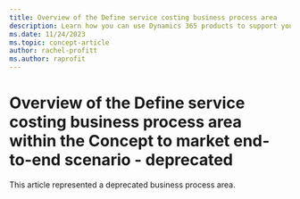 ```yaml
---
title: Overview of the Define service costing business process area
description: Learn how you can use Dynamics 365 products to support your organization's business processes to set the cost of the services that you sell.
ms.date: 11/24/2023
ms.topic: concept-article
author: rachel-profitt
ms.author: raprofit
---
```


# Overview of the Define service costing business process area within the Concept to market end-to-end scenario - deprecated

This article represented a deprecated business process area.

<!--

***Applies to: Dynamics 365 Business Central, Dynamics 365 Commerce, Dynamics 365 Field Service, Dynamics 365 Finance, Dynamics 365 Project Operations, Dynamics 365 Sales, Dynamics 365 Supply Chain Management, Microsoft Supply Chain Center***

This article describes the business process for defining the cost of services. It also explains how that process is related to other business processes in Microsoft business applications.

The definition of service costs is essential for any organization that wants to understand and effectively manage its finances. The goal is to know the amount of money that goes into staffing or outsourcing a particular service and delivering it to the customer. This information is crucial for setting prices, making informed decisions about resource allocation, and evaluating the financial performance of the business.

Here are some of the key reasons why the definition of service costs is important:

- **Pricing**: An understanding of the costs of delivering a service helps organizations set prices that are appropriate and profitable. If the costs aren't understood, it can be difficult to determine a fair price that covers expenses and generates a profit.
- **Profitability**: By calculating the costs that are associated with delivering services, organizations can determine whether they are making a profit. This information is crucial for assessing the financial health of the business and identifying areas for improvement.
- **Resource allocation**: An understanding of the costs of delivering or outsourcing services helps organizations more effectively allocate their resources. By understanding the costs that are involved, businesses can make decisions about how to allocate resources such as labor, materials, and equipment.
- **Cost reduction**: An understanding of the costs of delivering or outsourcing services can help organizations identify areas where costs can be reduced. If expenses can be reduced in any areas without compromising quality, businesses can become more efficient and improve their bottom line.

Overall, the definition of service costs is essential for any organization that wants to operate efficiently, remain competitive, and generate a healthy profit. By having a clear understanding of costs, businesses can make informed decisions about pricing, resource allocation, and cost reduction. Therefore, they can ultimately achieve greater success and profitability.

Microsoft business applications include tools to help support organizations as they define service costs to track, report, and analyze profitability, margins, and more. Here are just a few examples that show how Dynamics 365 can support your costing business requirements:

- Dynamics 365 Sales and Field Service include a product catalog feature that helps you quickly define the cost that is tracked on each transaction.
- Dynamics 365 Supply Chain Management supports the calculation of indirect costs (sometimes referred to as overhead costs) for purchased or produced items. It also supports a costing sheet that you can use to analyze the breakdown of costs. 

## Stakeholders

There are several stakeholders in an organization that should be involved in defining service costs, because the process can have a significant impact on the overall success of the business. Here are some of the stakeholders who should be involved:

- **Finance and accounting stakeholders**: The finance and accounting teams are responsible for managing the financial health of the organization. They should be involved in defining service costs because they have the expertise to analyze costs and identify areas where expenses can be reduced.
- **Operations stakeholders**: The operations teams are responsible for delivering and outsourcing services. In project-based organizations, these stakeholders might include project management teams. They might also include the procurement teams that are responsible for outsourcing resources for services. These teams should be involved in defining service costs because they have first-hand knowledge of the processes and resources that are required to procure, produce, and deliver the services.
- **Sales and marketing stakeholder**: The sales and marketing teams are responsible for pricing services and promoting them to customers. They should be involved in defining service costs because they must understand the costs that are associated with the services, so that they can set prices and develop marketing strategies.
- **Senior management**: Members of senior management should be involved in defining service costs because they are responsible for making strategic decisions that affect the overall direction of the organization. They must understand the costs that are associated with services, so that they can make informed decisions about resource allocation and pricing strategies.
- **Customers**: Although customers aren't directly involved in defining service costs, they are important stakeholders who can provide valuable feedback about pricing and product quality. An understanding of the costs that are associated with services can help organizations make pricing decisions that are fair and competitive, but also meet the needs of their customers.

Overall, when service costs are defined, it's important to involve all stakeholders who have a vested interest in the success of the organization. By working together to analyze costs and identify areas for improvement, organizations can make informed decisions that drive growth and profitability.

## Define service costing process flow

The following diagram illustrates the *define service costing* business process area.

[!INCLUDE [daf-business-process-flow-def](~/../shared-content/shared/guidance-includes/daf-business-process-flow-def.md)]

:::image type="content" source="media/concept-to-market-define-service-costing-flow.svg" alt-text="Flow diagram with steps for the process that is explained further in the next paragraphs." lightbox="media/concept-to-market-define-service-costing-flow.svg":::

1. Start

    Parallel branches connect to [Source to pay](source-to-pay-overview.md) processes, each of which connects to c. *Analyze costing strategy*.

1. [Concept to market](concept-to-market-overview.md)

    A parallel branch connects to *Introduce new services*, which also connects to 3. *Define service costing*.

1. *Define service costing*

    1. *Define service costing strategy*

        A parallel branch connects to *Manage services prices*, which connects to [Service to deliver](service-to-cash-overview.md) and [Order to cash](order-to-cash-overview.md).

    1. *Maintain service costs*

        Parallel branches connect to *Order to cash* and *Source to pay*.

    1. *Analyze service costs*

1. [Record to report](record-to-report-overview.md)

    Each of the following downstream end-to-end processes connects to the *Record to report* box: *Service to deliver*, *Order to cash*, and *Source to pay*.

1. End

## Define service cost benefits

There are many key benefits that can be used to monitor and measure the success of implementing technology to support the *define service costing* processes. The following sections outline the key benefits that an organization might monitor and measure for *define service costing*.

### Accurate costing

Dynamics 365 includes powerful tools for accurately defining service offering costs. For example, costing versions can be used to keep historical costs, and you can future-date costs to improve business process efficiency.

### Real-time and flexible cost information

Dynamics 365 provides real-time cost information, so that organizations can track costs as they change and adjust pricing and resource allocation accordingly. For example, Dynamics 365 Sales and Field Service include a product catalog feature that helps you quickly define the product cost that is tracked on each transaction.

### Streamlined processes

Dynamics 365 streamlines the service costing process by automating many of the manual tasks that are involved in cost calculation and analysis. For example, Dynamics 365 Supply Chain Management includes a costing sheet that you can use to analyze the breakdown of costs.

### Improved collaboration

By using Dynamics 365 with Microsoft Teams, you get a centralized platform that supports collaboration among the various teams that are involved in the service costing process, including finance, operations, and sales. This collaboration improves communication and visibility, and therefore leads to better decision-making and more informed cost calculations.

### Enhanced reporting and analysis

Dynamics 365 provides advanced reporting and analytics capabilities that are built with Power BI and Azure Data Lake. Organizations can use these capabilities to gain insights into their cost structures and identify areas for improvement.

## Next steps

If you want to implement Dynamics 365 solutions to assist with your service costing business processes, you can use the following resources and steps to learn more. (Links are added when the articles are ready.)

1. [Define service offerings and strategy](concept-to-market-define-service-offerings-strategy-overview.md)
1. [Introduce new services](concept-to-market-introduce-new-services.md)  
1. [Manage service pricing](concept-to-market-manage-service-pricing-overview.md)  
1. *Define service costing* (the article that you're currently reading)  

    1. *Define service costing strategy*  
    1. *Maintain service costs*  
    1. *Analyze service costs*  
1. [Manage service lifecycle](concept-to-market-manage-service-lifecycle-overview.md)  

## Related information

You can use the following resources to learn more about the service costing process in Dynamics 365.

- [Service Management - Business Central](/dynamics365/business-central/service-service)
- [Cost management home page - Supply Chain Management](/dynamics365/supply-chain/cost-management/cost-management-home-page)
- [Cost accounting home page - Finance](/dynamics365/finance/cost-accounting/cost-accounting-home-page?context=%2Fdynamics365%2Fcontext%2Fsupply-chain)
- [Work with the costing sheet in Dynamics 365 Supply Chain Management](/training/modules/work-costing-sheet-dyn365-supply-chain-mgmt/)
- [Get started with cost accounting in Dynamics 365 Finance](/training/modules/get-started-cost-accounting-dyn365-finance/)
- [Get started with cost accounting for supply chains in Dynamics 365 Finance](/training/paths/get-started-cost-accounting-supply-chains-dyn365-finance/)
- [Use cost accounting in Microsoft Dynamics 365 Business Central](/training/paths/use-cost-accounting-dynamics-365-business-central/)
- [Cost Accounting Series - Microsoft Dynamics Blog](https://community.dynamics.com/blogs/post/?postid=9f267e7f-a1a3-4d29-8f0f-f755c22c4ca5)
- [Inventory Costing in Dynamics 365 Supply Chain Management TechTalk Series - Microsoft Dynamics Blog](https://community.dynamics.com/blogs/post/?postid=a1955d50-c26c-4563-b42c-b1af2261ae6f)

-->

<!-- ## Tags

*Industries:* Agriculture (01-09), Mining (10-14), Construction (15-17), Manufacturing (20-39), Transportation and Public Utilities (40-49), Wholesale Trade (50-51), Retail Trade (52-59), Finance, Insurance, Real Estate (60-67), Services (70-89), Public Administration (91-99)

*Stakeholders:* Accounts payable, Accounts receivable, Administrative, Audit, Engineering, Finance, Operations, Production, Project Management, Purchasing, Sales, Service operations, Transportation

*Products:* Dynamics 365 Business Central, Dynamics 365 Commerce, Dynamics 365 Field Service, Dynamics 365 Finance, Dynamics 365 Project Operations, Dynamics 365 Sales, Dynamics 365 Supply Chain Management, Microsoft Supply Chain Center -->

<!--

## Contributors

*This article is maintained by Microsoft. It was originally written by the following contributors.*

Principal author:

- [Rachel Profitt](https://linkedin.com/in/rachelprofitt) \| Microsoft FastTrack Solution Architect

Other contributors:

- [Michael Herold](https://linkedin.com/in/maherold) \| Microsoft Dynamics Principal Consultant

-->